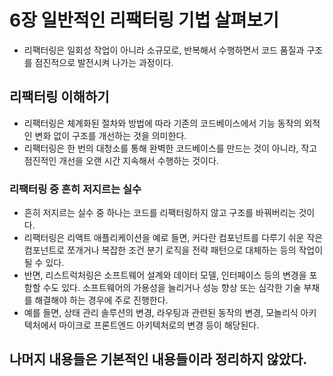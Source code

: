 # 6장 일반적인 리팩터링 기법 살펴보기

- 리팩터링은 일회성 작업이 아니라 소규모로, 반복해서 수행하면서 코드 품질과 구조를 점진적으로 발전시켜 나가는 과정이다.

## 리팩터링 이해하기

- 리팩터링은 체계화된 절차와 방법에 따라 기존의 코드베이스에서 기능 동작의 외적인 변화 없이 구조를 개선하는 것을 의미한다.
- 리팩터링은 한 번의 대청소를 통해 완벽한 코드베이스를 만드는 것이 아니라, 작고 점진적인 개선을 오랜 시간 지속해서 수행하는 것이다.

### 리팩터링 중 흔히 저지르는 실수

- 흔히 저지르는 실수 중 하나는 코드를 리팩터링하지 않고 구조를 바꿔버리는 것이다.
- 리팩터링은 리액트 애플리케이션을 예로 들면, 커다란 컴포넌트를 다루기 쉬운 작은 컴포넌트로 쪼개거나 복잡한 조건 분기 로직을 전략 패턴으로 대체하는 등의 작업이 될 수 있다.
- 반면, 리스트럭처링은 소프트웨어 설계와 데이터 모델, 인터페이스 등의 변경을 포함할 수도 있다. 소프트웨어의 가용성을 늘리거나 성능 향상 또는 심각한 기술 부채를 해결해야 하는 경우에 주로 진행한다.
- 예를 들면, 상태 관리 솔루션의 변경, 라우팅과 관련된 동작의 변경, 모놀리식 아키텍처에서 마이크로 프론트엔드 아키텍처로의 변경 등이 해당된다.

## 나머지 내용들은 기본적인 내용들이라 정리하지 않았다.

